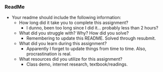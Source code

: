 ### ReadMe
- Your readme should include the following information:
	- How long did it take you to complete this assignment?
		- I dunno, been too long since I did it... probably less than 2 hours?
	- What did you struggle with? Why? How did you solve?
		- Remembering to update this README. Solved through resubmit.
	- What did you learn during this assignment?
		- Apparently I forget to update things from time to time. Also, procrastination is real.
    - What resources did you utilize for this assignment?
		- Class demo, internet research, textbook/readings.
